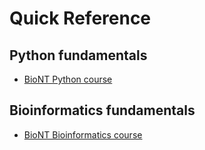 # Quick Reference

## Python fundamentals

* [BioNT Python course](https://www.cecam.org/workshop-details/from-zero-to-hero-with-python-1362)

## Bioinformatics fundamentals

* [BioNT Bioinformatics course](https://www.cecam.org/workshop-details/a-practical-introduction-to-bioinformatics-and-rna-seq-using-galaxy-1260)
